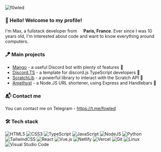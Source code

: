 ![f0wled](https://user-images.githubusercontent.com/37367577/150957062-76434bf5-dbfc-449f-b87b-e0a7572025d5.png)

### 👋 Hello! Welcome to my profile!
I'm Max, a fullstack developer from <img src="https://cdn-icons-png.flaticon.com/512/197/197560.png" width="13"/> <b>Paris, France</b>.
Ever since I was 10 years old, I'm interested about code and want to know everything around computers. 

### 🪁 Main projects
* [Mango](https://github.com/mazzlabs/Mango) - a useful Discord bot with plenty of features 🥭
* [Discord.TS](https://github.com/mazzlabs/discord.ts) - a template for discord.js TypeScript developers 🌠
* [ScratchLib](https://github.com/mazzlabs/ScratchLib) - a powerful library to interact with the Scratch API 🚀
* [Amethyst](https://github.com/mazzlabs/Amethyst) - a Node.JS URL shortener, using Express and Handlebars 🚂

### 📬 Contact me
You can contact me on Telegram - https://t.me/fowled

### 🛠 Tech stack
![HTML5](https://img.shields.io/badge/html-%23E34F26.svg?style=flat&logo=html5&logoColor=white)
![CSS3](https://img.shields.io/badge/css-%231572B6.svg?style=flat&logo=css3&logoColor=white)
![TypeScript](https://img.shields.io/badge/typescript-%23007ACC.svg?style=flat&logo=typescript&logoColor=white)
![JavaScript](https://img.shields.io/badge/javascript-%23323330.svg?style=flat&logo=javascript&logoColor=%23F7DF1E)
![NodeJS](https://img.shields.io/badge/node.js-6DA55F?style=flat&logo=node.js&logoColor=white)
![Python](https://img.shields.io/badge/python-3670A0?style=flat&logo=python&logoColor=ffdd54)
![TailwindCSS](https://img.shields.io/badge/tailwindcss-%2338B2AC.svg?style=flat&logo=tailwind-css&logoColor=white)
![React](https://img.shields.io/badge/react-%2320232a.svg?style=flat&logo=react&logoColor=%2361DAFB)
![Vue.js](https://img.shields.io/badge/vuejs-%2335495e.svg?style=flat&logo=vuedotjs&logoColor=%234FC08D)
![Netlify](https://img.shields.io/badge/netlify-%23000000.svg?style=flat&logo=netlify&logoColor=#00C7B7)
![Vercel](https://img.shields.io/badge/vercel-%23000000.svg?style=flat&logo=vercel&logoColor=white)
![Git](https://img.shields.io/badge/git-%23F05033.svg?style=flat&logo=git&logoColor=white)
![Linux](https://img.shields.io/badge/linux-FCC624?style=flat&logo=linux&logoColor=black)
![Visual Studio Code](https://img.shields.io/badge/vscode-0078d7.svg?style=flat&logo=visual-studio-code&logoColor=white)
